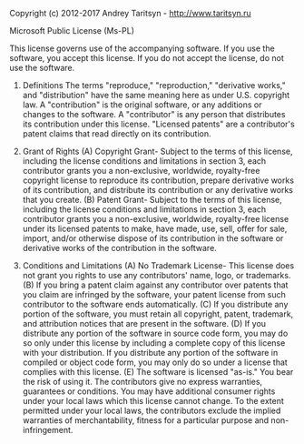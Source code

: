 Copyright (c) 2012-2017 Andrey Taritsyn - http://www.taritsyn.ru

Microsoft Public License (Ms-PL)

This license governs use of the accompanying software. If you use the software,
you accept this license. If you do not accept the license, do not use the
software.

1. Definitions
The terms "reproduce," "reproduction," "derivative works," and "distribution"
have the same meaning here as under U.S. copyright law.  A "contribution" is the
original software, or any additions or changes to the software.  A "contributor"
is any person that distributes its contribution under this license.  "Licensed
patents" are a contributor's patent claims that read directly on its
contribution.

2. Grant of Rights
(A) Copyright Grant- Subject to the terms of this license, including the license
conditions and limitations in section 3, each contributor grants you a
non-exclusive, worldwide, royalty-free copyright license to reproduce its
contribution, prepare derivative works of its contribution, and distribute its
contribution or any derivative works that you create.
(B) Patent Grant- Subject
to the terms of this license, including the license conditions and limitations
in section 3, each contributor grants you a non-exclusive, worldwide,
royalty-free license under its licensed patents to make, have made, use, sell,
offer for sale, import, and/or otherwise dispose of its contribution in the
software or derivative works of the contribution in the software.

3. Conditions and Limitations
(A) No Trademark License- This license does not grant you rights to use any
contributors' name, logo, or trademarks.
(B) If you bring a patent claim against any contributor over patents that you
claim are infringed by the software, your patent license from such contributor
to the software ends automatically.
(C) If you distribute any portion of the software, you must retain all
copyright, patent, trademark, and attribution notices that are present in the
software.
(D) If you distribute any portion of the software in source code form, you may
do so only under this license by including a complete copy of this license with
your distribution. If you distribute any portion of the software in compiled or
object code form, you may only do so under a license that complies with this
license.
(E) The software is licensed "as-is." You bear the risk of using it. The
contributors give no express warranties, guarantees or conditions. You may have
additional consumer rights under your local laws which this license cannot
change. To the extent permitted under your local laws, the contributors exclude
the implied warranties of merchantability, fitness for a particular purpose and
non-infringement.